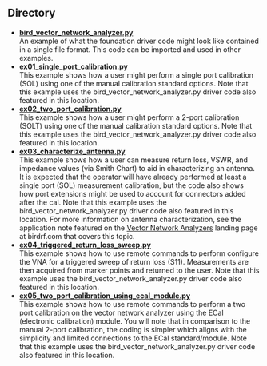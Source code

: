 ## Directory

* **[bird_vector_network_analyzer.py](./bird_vector_network_analyzer.py)**  
An example of what the foundation driver code might look like contained in a single file format. This code can be imported and used in other examples. 
* **[ex01_single_port_calibration.py](./ex01_single_port_calibration.py)**  
This example shows how a user might perform a single port calibration (SOL) using one of the manual calibration standard options. Note that this example uses the bird_vector_network_analyzer.py driver code also featured in this location.
* **[ex02_two_port_calibration.py](./ex02_two_port_calibration.py)**  
This example shows how a user might perform a 2-port calibration (SOLT) using one of the manual calibration standard options. Note that this example uses the bird_vector_network_analyzer.py driver code also featured in this location.
* **[ex03_characterize_antenna.py](./ex03_characterize_antenna.py)**  
This example shows how a user can measure return loss, VSWR, and impedance values (via Smith Chart) to aid in characterizing an antenna. It is expected that the operator will have already performed at least a single port (SOL) measurement calibration, but the code also shows how port extensions might be used to account for connectors added after the cal. Note that this example uses the bird_vector_network_analyzer.py driver code also featured in this location. For more information on antenna characterization, see the application note featured on the [Vector Network Analyzers](https://birdrf.com/Products/Analyzers/VNA.aspx) landing page at birdrf.com that covers this topic.
* **[ex04_triggered_return_loss_sweep.py](./ex04_triggered_return_loss_sweep.py)**  
This example shows how to use remote commands to perform configure the VNA for a triggered sweep of return loss (S11). Measurements are then acquired from marker points and returned to the user. Note that this example uses the bird_vector_network_analyzer.py driver code also featured in this location. 
* **[ex05_two_port_calibration_using_ecal_module.py](./ex05_two_port_calibration_using_ecal_module.py)**  
This example shows how to use remote commands to perform a two port calibration on the vector network analyzer using the ECal (electronic calibration) module. You will note that in comparison to the manual 2-port calibration, the coding is simpler which aligns with the simplicity and limited connections to the ECal standard/module. Note that this example uses the bird_vector_network_analyzer.py driver code also featured in this location. 
